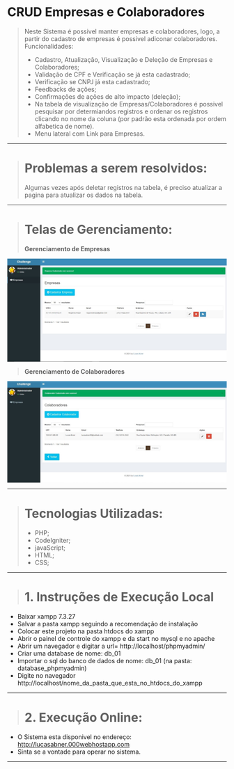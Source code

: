 # CRUD Empresas e Colaboradores
> Neste Sistema é possivel manter empresas e colaboradores, logo, a partir do cadastro de empresas é possivel adiconar colaboradores. Funcionalidades:
> + Cadastro, Atualização, Visualização e Deleção de Empresas e Colaboradores;
> + Validação de CPF e Verificação se já esta cadastrado;
> + Verificação se CNPJ já esta cadastrado;
> + Feedbacks de ações;
> + Confirmações de ações de alto impacto (deleção);
> + Na tabela de visualização de Empresas/Colaboradores é possivel pesquisar por determiandos registros e ordenar os registros clicando no nome da coluna (por padrão esta ordenada por ordem alfabetica de nome).
> + Menu lateral com Link para Empresas.

-----------------------
> # Problemas a serem resolvidos:
> Algumas vezes após deletar registros na tabela, é preciso atualizar a pagina para atualizar os dados na tabela.

-----------------------

> # Telas de Gerenciamento:
> **Gerenciamento de Empresas**
<p align="center">
    <img align="center" width="800" src="https://github.com/lucasabner/crud-empresas_colaboradores/blob/main/print_telas/empresas.jpeg" style="max-width:100%;">
</p>

> **Gerenciamento de Colaboradores**
<p align="center">
    <img align="center" width="800" src="https://github.com/lucasabner/crud-empresas_colaboradores/blob/main/print_telas/colaboradores.jpeg" style="max-width:100%;">
</p>


-----------------------

> # Tecnologias Utilizadas:
> + PHP;
> + CodeIgniter;
> + javaScript;
> + HTML;
> + CSS;

-----------------------

> # 1. **Instruções de Execução Local**
- Baixar xampp 7.3.27
- Salvar a pasta xampp seguindo a recomendação de instalação
- Colocar este projeto na pasta htdocs do xampp
- Abrir o painel de controle do xampp e da start no mysql e no apache
- Abrir um navegador e digitar a url= http://localhost/phpmyadmin/
- Criar uma database de nome: db_01
- Importar o sql do banco de dados de nome: db_01 (na pasta: database_phpmyadmin)
- Digite no navegador http://localhost/nome_da_pasta_que_esta_no_htdocs_do_xampp

-----------------------

> # 2. **Execução Online**:
- O Sistema esta disponivel no endereço: http://lucasabner.000webhostapp.com
- Sinta se a vontade para operar no sistema.

-----------------------

